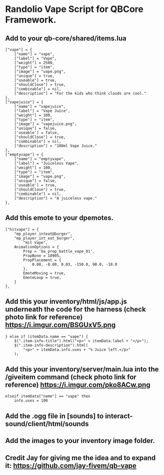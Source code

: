 # Randolio Vape Script for QBCore Framework.


## Add to your qb-core/shared/items.lua

```
["vape"] = {
	["name"] = "vape",
	["label"] = "Vape",
	["weight"] = 2500,
	["type"] = "item",
	["image"] = "vape.png",
	["unique"] = true,
	["useable"] = true,
	["shouldClose"] = true,
	["combinable"] = nil,
	["description"] = "For the kids who think clouds are cool."
},
["vapejuice"] = {
    ["name"] = "vapejuice",
    ["label"] = "Vape Juice",
    ["weight"] = 100,
    ["type"] = "item",
    ["image"] = "vapejuice.png",
    ["unique"] = false,
    ['useable'] = false,
    ["shouldClose"] = true,
    ["combinable"] = nil,
    ["description"] = "100ml Vape Juice."
},
["emptyvape"] = {
    ["name"] = "emptyvape",
    ["label"] = "Juiceless Vape",
    ["weight"] = 100,
    ["type"] = "item",
    ["image"] = "vape.png",
    ["unique"] = false,
    ['useable'] = true,
    ["shouldClose"] = true,
    ["combinable"] = nil,
    ["description"] = "A juiceless vape."
},
```
## Add this emote to your dpemotes.
```
["hitvape"] = {
    "mp_player_inteat@burger",
    "mp_player_int_eat_burger",
        "Hit Vape",
    AnimationOptions = {
        Prop = 'ba_prop_battle_vape_01',
        PropBone = 18905,
        PropPlacement = {
            0.08, -0.00, 0.03, -150.0, 90.0, -10.0
        },
        EmoteMoving = true,
        EmoteLoop = true,
    }
},
```

## Add this your inventory/html/js/app.js underneath the code for the harness (check photo link for reference) https://i.imgur.com/BSGUxV5.png
```
} else if (itemData.name == "vape") {
    $(".item-info-title").html("<p>" + itemData.label + "</p>");
    $(".item-info-description").html(
        "<p>" + itemData.info.uses + "% Juice left.</p>"
    );
```
## Add this your inventory/server/main.lua into the /giveitem command (check photo link for reference) https://i.imgur.com/pko8ACw.png
```
elseif itemData["name"] == "vape" then
	info.uses = 100
```

## Add the .ogg file in [sounds] to interact-sound/client/html/sounds
## Add the images to your inventory image folder.
## Credit Jay for giving me the idea and to expand it: https://github.com/jay-fivem/qb-vape
